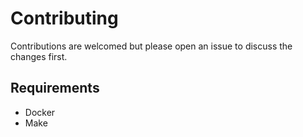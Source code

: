 # Contributing

Contributions are welcomed but please open an issue to discuss the changes first.

## Requirements

- Docker
- Make
